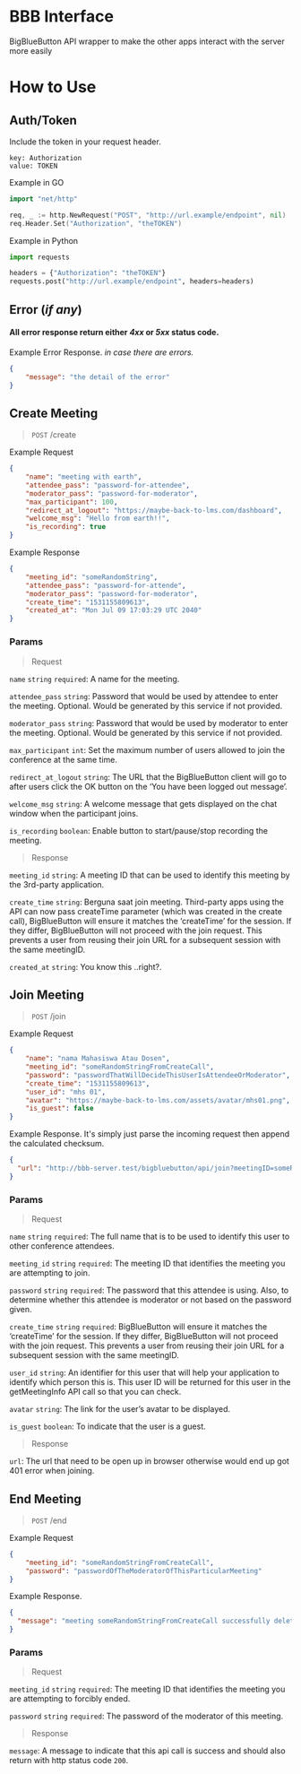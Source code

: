 # BBB Interface
BigBlueButton API wrapper to make the other apps interact with the server more easily

# How to Use
## Auth/Token
Include the token in your request header.
```
key: Authorization
value: TOKEN
```
Example in GO
```go
import "net/http"

req, _ := http.NewRequest("POST", "http://url.example/endpoint", nil)
req.Header.Set("Authorization", "theTOKEN")
```
Example in Python
```python
import requests

headers = {"Authorization": "theTOKEN"}
requests.post("http://url.example/endpoint", headers=headers)
```

## Error (*if any*)
#### All error response return either *4xx* or *5xx* status code. 

Example Error Response. _in case there are errors._
```json
{
    "message": "the detail of the error"
}
```

## Create Meeting
> `POST` /create

Example Request
```json
{
    "name": "meeting with earth",
    "attendee_pass": "password-for-attendee",
    "moderator_pass": "password-for-moderator",
    "max_participant": 100,
    "redirect_at_logout": "https://maybe-back-to-lms.com/dashboard",
    "welcome_msg": "Hello from earth!!",
    "is_recording": true
}
```
Example Response
```json
{
    "meeting_id": "someRandomString",
    "attendee_pass": "password-for-attende",
    "moderator_pass": "password-for-moderator",
    "create_time": "1531155809613",
    "created_at": "Mon Jul 09 17:03:29 UTC 2040"
}
```
### Params
> Request

`name` `string` `required`: A name for the meeting.

`attendee_pass` `string`: Password that would be used by attendee to enter the meeting. Optional. Would be generated by this service if not provided.

`moderator_pass` `string`: Password that would be used by moderator to enter the meeting. Optional. Would be generated by this service if not provided.

`max_participant` `int`: Set the maximum number of users allowed to join the conference at the same time.

`redirect_at_logout` `string`: The URL that the BigBlueButton client will go to after users click the OK button on the ‘You have been logged out message’.

`welcome_msg` `string`: A welcome message that gets displayed on the chat window when the participant joins.

`is_recording` `boolean`: Enable button to start/pause/stop recording the meeting.

> Response

`meeting_id` `string`: A meeting ID that can be used to identify this meeting by the 3rd-party application.

`create_time` `string`: Berguna saat join meeting. Third-party apps using the API can now pass createTime parameter (which was created in the create call), BigBlueButton will ensure it matches the ‘createTime’ for the session. If they differ, BigBlueButton will not proceed with the join request. This prevents a user from reusing their join URL for a subsequent session with the same meetingID.

`created_at` `string`: You know this ..right?.

## Join Meeting
> `POST` /join

Example Request
```json
{
    "name": "nama Mahasiswa Atau Dosen",
    "meeting_id": "someRandomStringFromCreateCall",
    "password": "passwordThatWillDecideThisUserIsAttendeeOrModerator",
    "create_time": "1531155809613",
    "user_id": "mhs 01",
    "avatar": "https://maybe-back-to-lms.com/assets/avatar/mhs01.png",
    "is_guest": false
}
```

Example Response. It's simply just parse the incoming request then append the calculated checksum. 
```json
{
  "url": "http://bbb-server.test/bigbluebutton/api/join?meetingID=someRandomStringFromCreateCall..."
}
```
### Params
> Request

`name` `string` `required`: The full name that is to be used to identify this user to other conference attendees.

`meeting_id` `string` `required`: The meeting ID that identifies the meeting you are attempting to join.

`password` `string` `required`: The password that this attendee is using. Also, to determine whether this attendee is moderator or not based on the password given.

`create_time` `string` `required`: BigBlueButton will ensure it matches the ‘createTime’ for the session. If they differ, BigBlueButton will not proceed with the join request. This prevents a user from reusing their join URL for a subsequent session with the same meetingID.

`user_id` `string`: An identifier for this user that will help your application to identify which person this is. This user ID will be returned for this user in the getMeetingInfo API call so that you can check.

`avatar` `string`: The link for the user’s avatar to be displayed.

`is_guest` `boolean`: To indicate that the user is a guest.

> Response

`url`: The url that need to be open up in browser otherwise would end up got 401 error when joining.

## End Meeting
> `POST` /end

Example Request
```json
{
    "meeting_id": "someRandomStringFromCreateCall",
    "password": "passwordOfTheModeratorOfThisParticularMeeting"
}
```

Example Response.
```json
{
  "message": "meeting someRandomStringFromCreateCall successfully deleted"
}
```
### Params
> Request

`meeting_id` `string` `required`: The meeting ID that identifies the meeting you are attempting to forcibly ended.

`password` `string` `required`: The password of the moderator of this meeting.

> Response

`message`: A message to indicate that this api call is success and should also return with http status code `200`.